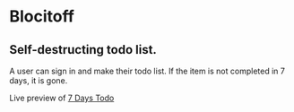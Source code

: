 # Blocitoff 

## Self-destructing todo list.

A user can sign in and make their todo list.  If the item is not completed in 7 days, it is gone. 

Live preview of [7 Days Todo](https://sevendaystodo.herokuapp.com/)